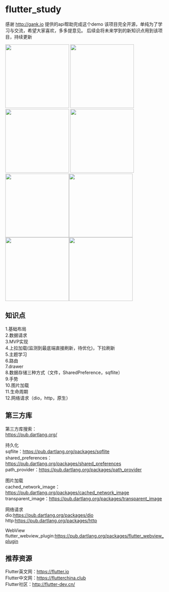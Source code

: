 # flutter_study

感谢 http://gank.io 提供的api帮助完成这个demo
该项目完全开源，单纯为了学习与交流，希望大家喜欢，多多提意见。
后续会将未来学到的新知识点用到该项目，持续更新


<img src="https://github.com/zhujian1989/flutter_study/blob/master/screenshot/1.png" width="200"> <img src="https://github.com/zhujian1989/flutter_study/blob/master/screenshot/2.jpeg" width="200"> <img src="https://github.com/zhujian1989/flutter_study/blob/master/screenshot/3.jpeg" width="200"> <img src="https://github.com/zhujian1989/flutter_study/blob/master/screenshot/4.png" width="200"><img src="https://github.com/zhujian1989/flutter_study/blob/master/screenshot/5.jpeg" width="200"><img src="https://github.com/zhujian1989/flutter_study/blob/master/screenshot/6.jpeg" width="200"><img src="https://github.com/zhujian1989/flutter_study/blob/master/screenshot/7.jpeg" width="200"><img src="https://github.com/zhujian1989/flutter_study/blob/master/screenshot/8.jpeg" width="200">

## 知识点
1.基础布局  
2.数据请求  
3.MVP实现  
4.上拉加载(监测到最底端直接刷新，待优化)，下拉刷新   
5.主题学习  
6.路由  
7.drawer    
8.数据存储三种方式（文件，SharedPreference，sqflite）  
9.手势  
10.图片加载  
11.生命周期  
12.网络请求（dio，http，原生）

## 第三方库
第三方库搜索：  
https://pub.dartlang.org/         

持久化  
sqflite：https://pub.dartlang.org/packages/sqflite  
shared_preferences：https://pub.dartlang.org/packages/shared_preferences  
path_provider：https://pub.dartlang.org/packages/path_provider  

图片加载  
cached_network_image：https://pub.dartlang.org/packages/cached_network_image  
transparent_image：https://pub.dartlang.org/packages/transparent_image  

网络请求  
dio:https://pub.dartlang.org/packages/dio  
http:https://pub.dartlang.org/packages/http

WebView  
flutter_webview_plugin:https://pub.dartlang.org/packages/flutter_webview_plugin  

## 推荐资源
Flutter英文网：https://flutter.io  
Flutter中文网：https://flutterchina.club  
Flutter社区：http://flutter-dev.cn/  

